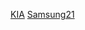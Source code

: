 [KIA](https://tpc.googlesyndication.com/sadbundle/$csp%3Der3$/506868684968436935/Online_300x250/Online_300x250.html)
[Samsung21](https://tpc.googlesyndication.com/sadbundle/$csp%3Der3$/13096974312568517498/index.html)
